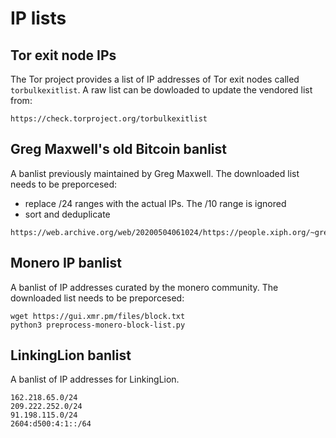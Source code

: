# IP lists

## Tor exit node IPs

The Tor project provides a list of IP addresses of Tor exit nodes called
`torbulkexitlist`. A raw list can be dowloaded to update the vendored list
from:

```
https://check.torproject.org/torbulkexitlist
```

## Greg Maxwell's old Bitcoin banlist

A banlist previously maintained by Greg Maxwell. The downloaded list
needs to be preporcesed:

- replace /24 ranges with the actual IPs. The /10 range is ignored
- sort and deduplicate

```
https://web.archive.org/web/20200504061024/https://people.xiph.org/~greg/banlist.cli.txt
```

## Monero IP banlist

A banlist of IP addresses curated by the monero community. The downloaded list
needs to be preporcesed:

```
wget https://gui.xmr.pm/files/block.txt
python3 preprocess-monero-block-list.py

```

## LinkingLion banlist

A banlist of IP addresses for LinkingLion.

```
162.218.65.0/24
209.222.252.0/24
91.198.115.0/24
2604:d500:4:1::/64
```
